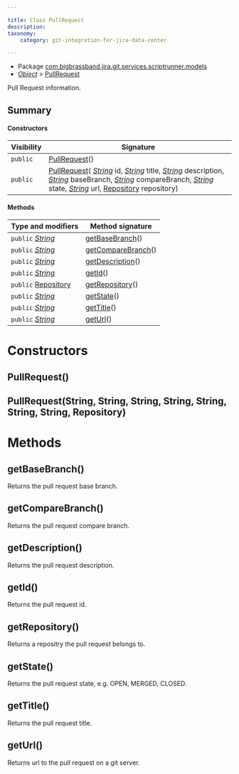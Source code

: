 ```yaml
---

title: Class PullRequest
description:
taxonomy:
    category: git-integration-for-jira-data-center

---
```



* Package [com.bigbrassband.jira.git.services.scriptrunner.models](README.html)
*  *[Object](https://docs.oracle.com/javase/8/docs/api/java/lang/Object.html)*  > [PullRequest](PullRequest-gij-self-managed)

Pull Request information.


## Summary
#### Constructors
| Visibility | Signature |
| --- | --- |
| `public` | [PullRequest](#pullrequest)() |
| `public` | [PullRequest](#pullrequeststring-string-string-string-string-string-string-repository)( *[String](https://docs.oracle.com/javase/8/docs/api/java/lang/String.html)*  id,  *[String](https://docs.oracle.com/javase/8/docs/api/java/lang/String.html)*  title,  *[String](https://docs.oracle.com/javase/8/docs/api/java/lang/String.html)*  description,  *[String](https://docs.oracle.com/javase/8/docs/api/java/lang/String.html)*  baseBranch,  *[String](https://docs.oracle.com/javase/8/docs/api/java/lang/String.html)*  compareBranch,  *[String](https://docs.oracle.com/javase/8/docs/api/java/lang/String.html)*  state,  *[String](https://docs.oracle.com/javase/8/docs/api/java/lang/String.html)*  url, [Repository](../../../rest/publicmodels/Repository-gij-self-managed) repository) |

#### Methods
| Type and modifiers | Method signature |
| --- | --- |
| `public`  *[String](https://docs.oracle.com/javase/8/docs/api/java/lang/String.html)*  | [getBaseBranch](#getbasebranch)() |
| `public`  *[String](https://docs.oracle.com/javase/8/docs/api/java/lang/String.html)*  | [getCompareBranch](#getcomparebranch)() |
| `public`  *[String](https://docs.oracle.com/javase/8/docs/api/java/lang/String.html)*  | [getDescription](#getdescription)() |
| `public`  *[String](https://docs.oracle.com/javase/8/docs/api/java/lang/String.html)*  | [getId](#getid)() |
| `public` [Repository](../../../rest/publicmodels/Repository-gij-self-managed) | [getRepository](#getrepository)() |
| `public`  *[String](https://docs.oracle.com/javase/8/docs/api/java/lang/String.html)*  | [getState](#getstate)() |
| `public`  *[String](https://docs.oracle.com/javase/8/docs/api/java/lang/String.html)*  | [getTitle](#gettitle)() |
| `public`  *[String](https://docs.oracle.com/javase/8/docs/api/java/lang/String.html)*  | [getUrl](#geturl)() |



# Constructors
## PullRequest()




## PullRequest(String, String, String, String, String, String, String, Repository)





# Methods
## getBaseBranch()
Returns the pull request base branch.



## getCompareBranch()
Returns the pull request compare branch.



## getDescription()
Returns the pull request description.



## getId()
Returns the pull request id.



## getRepository()
Returns a repositry the pull request belongs to.



## getState()
Returns the pull request state, e.g. OPEN, MERGED, CLOSED.



## getTitle()
Returns the pull request title.



## getUrl()
Returns url to the pull request on a git server.




